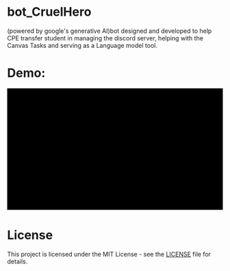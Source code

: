 # bot_CruelHero
(powered by google's generative AI)bot designed and developed to help CPE transfer student in managing the discord server, helping with the Canvas Tasks and serving as a Language model tool.

# Demo:
![Demo Gif](demo.gif)

# License
This project is licensed under the MIT License - see the [LICENSE](LICENSE.txt) file for details.

